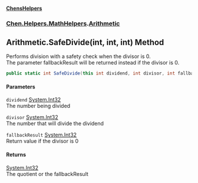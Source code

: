 #### [ChensHelpers](index 'index')
### [Chen.Helpers.MathHelpers](Chen_Helpers_MathHelpers 'Chen.Helpers.MathHelpers').[Arithmetic](Chen_Helpers_MathHelpers_Arithmetic 'Chen.Helpers.MathHelpers.Arithmetic')
## Arithmetic.SafeDivide(int, int, int) Method
Performs division with a safety check when the divisor is 0.  
The parameter fallbackResult will be returned instead if the divisor is 0.  
```csharp
public static int SafeDivide(this int dividend, int divisor, int fallbackResult=0);
```
#### Parameters
<a name='Chen_Helpers_MathHelpers_Arithmetic_SafeDivide(int_int_int)_dividend'></a>
`dividend` [System.Int32](https://docs.microsoft.com/en-us/dotnet/api/System.Int32 'System.Int32')  
The number being divided
  
<a name='Chen_Helpers_MathHelpers_Arithmetic_SafeDivide(int_int_int)_divisor'></a>
`divisor` [System.Int32](https://docs.microsoft.com/en-us/dotnet/api/System.Int32 'System.Int32')  
The number that will divide the dividend
  
<a name='Chen_Helpers_MathHelpers_Arithmetic_SafeDivide(int_int_int)_fallbackResult'></a>
`fallbackResult` [System.Int32](https://docs.microsoft.com/en-us/dotnet/api/System.Int32 'System.Int32')  
Return value if the divisor is 0
  
#### Returns
[System.Int32](https://docs.microsoft.com/en-us/dotnet/api/System.Int32 'System.Int32')  
The quotient or the fallbackResult

